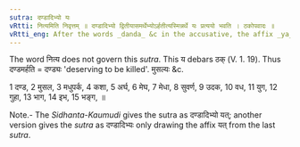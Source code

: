 ```yaml
---
sutra: दण्डादिभ्यो यः
vRtti: नित्यमिति निवृत्तम् ॥ दण्डादिभ्यो द्वितीयासमर्थेभ्योऽर्हतीत्यस्मिन्नर्थे यः प्रत्ययो भवति । ठकोपवादः ॥
vRtti_eng: After the words _danda_ &c in the accusative, the affix _ya_ comes in the sense of \"who deserves that\".
---
```

The word नित्य does not govern this _sutra_. This य debars ठक् (V. 1. 19). Thus दण्डमर्हति = दण्ड्यः 'deserving to be killed'. मुसल्यः &c.

1 दण्ड, 2 मुसल, 3 मधुपर्क, 4 कशा, 5 अर्घ, 6 मेघ, 7 मेधा, 8 सुवर्ण, 9 उदक, 10 वध, 11 युग, 12 गुहा, 13 भाग, 14 इभ, 15 भङ्ग, ॥

Note.- The _Sidhanta_-_Kaumudi_ gives the sutra as दण्डादिभ्यो यत्; another version gives the _sutra_ as दण्डादिभ्यः only drawing the affix यत् from the last _sutra_.
